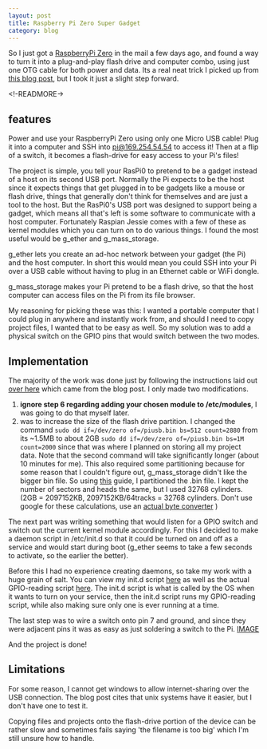 ```yaml
---
layout: post
title: Raspberry Pi Zero Super Gadget
category: blog
---
```


So I just got a [RaspberryPi Zero](#) in the mail a few days ago, and found a way to turn it into a plug-and-play flash drive and computer combo, using just one OTG cable for both power and data. Its a real neat trick I picked up from [this blog post](http://pi.gbaman.info/?p=699), but I took it just a slight step forward.

<!-READMORE->

## features

Power and use your RaspberryPi Zero using only one Micro USB cable! Plug it into a computer and SSH into pi@169.254.54.54 to access it! Then at a flip of a switch, it becomes a flash-drive for easy access to your Pi's files!

The project is simple, you tell your RasPi0 to pretend to be a gadget instead of a host on its second USB port. Normally the Pi expects to be the host since it expects things that get plugged in to be gadgets like a mouse or flash drive, things that generally don't think for themselves and are just a tool to the host. But the RasPi0's USB port was designed to support being a gadget, which means all that's left is some software to communicate with a host computer. Fortunately Raspian Jessie comes with a few of these as kernel modules which you can turn on to do various things. I found the most useful would be g_ether and g_mass_storage.

g_ether lets you create an ad-hoc network between your gadget (the Pi) and the host computer. In short this would mean you could SSH into your Pi over a USB cable without having to plug in an Ethernet cable or WiFi dongle.

g_mass_storage makes your Pi pretend to be a flash drive, so that the host computer can access files on the Pi from its file browser.

My reasoning for picking these was this: I wanted a portable computer that I could plug in anywhere and instantly work from, and should I need to copy project files, I wanted that to be easy as well. So my solution was to add a physical switch on the GPIO pins that would switch between the two modes.

## Implementation

The majority of the work was done just by following the instructions laid out [over here](https://gist.github.com/gbaman/50b6cca61dd1c3f88f41) which came from the blog post. I only made two modifications.  
 1) **ignore step 6 regarding adding your chosen module to /etc/modules**, I was going to do that myself later.  
 2) was to increase the size of the flash drive partition. I changed the command ```sudo dd if=/dev/zero of=/piusb.bin bs=512 count=2880``` from its ~1.5MB to about 2GB ```sudo dd if=/dev/zero of=/piusb.bin bs=1M count=2000``` since that was where I planned on storing all my project data. Note that the second command will take significantly longer (about 10 minutes for me). This also required some partitioning because for some reason that I couldn't figure out, g_mass_storage didn't like the bigger bin file. So using [this](http://www.linux-usb.org/gadget/file_storage.html) guide, I partitioned the .bin file. I kept the number of sectors and heads the same, but I used 32768 cylinders. (2GB = 2097152KB, 2097152KB/64tracks = 32768 cylinders. Don't use google for these calculations, use an [actual byte converter](http://www.unitconversion.org/unit_converter/data-storage.html) )  

The next part was writing something that would listen for a GPIO switch and switch out the current kernel module accordingly. For this I decided to make a daemon script in /etc/init.d so that it could be turned on and off as a service and would start during boot (g_ether seems to take a few seconds to activate, so the earlier the better).

Before this I had no experience creating daemons, so take my work with a huge grain of salt. You can view my init.d script [here](#) as well as the actual GPIO-reading script [here](#). The init.d script is what is called by the OS when it wants to turn on your service, then the init.d script runs my GPIO-reading script, while also making sure only one is ever running at a time.

The last step was to wire a switch onto pin 7 and ground, and since they were adjacent pins it was as easy as just soldering a switch to the Pi.
[IMAGE](#)

And the project is done!

## Limitations

For some reason, I cannot get windows to allow internet-sharing over the USB connection. The blog post cites that unix systems have it easier, but I don't have one to test it.

Copying files and projects onto the flash-drive portion of the device can be rather slow and sometimes fails saying 'the filename is too big' which I'm still unsure how to handle. 
